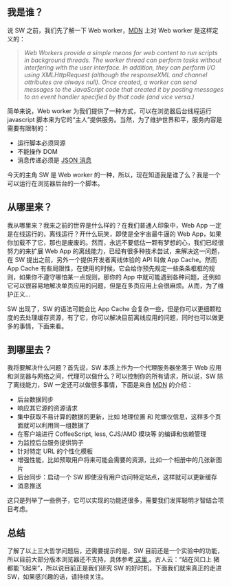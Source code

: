 ## 我是谁？
说 SW 之前，我们先了解一下 Web worker，[MDN](https://developer.mozilla.org/zh-CN/docs/Web/API/Web_Workers_API/Using_web_workers) 上对 Web worker 是这样定义的：

> _Web Workers provide a simple means for web content to run scripts in background threads. The worker thread can perform tasks without interfering with the user interface. In addition, they can perform I/O using XMLHttpRequest (although the responseXML and channel attributes are always null). Once created, a worker can send messages to the JavaScript code that created it by posting messages to an event handler specified by that code (and vice versa.)_

简单来说，Web worker 为我们提供了一种方式，可以在浏览器后台线程运行 javascript 脚本来为它的“主人”提供服务。当然，为了维护世界和平，服务内容是需要有限制的：

* 运行脚本必须同源
* 不能操作 DOM
* 消息传递必须是 [JSON 消息](https://developer.mozilla.org/en-US/docs/Glossary/JSON)

今天的主角 SW 是 Web worker 的一种，所以，现在知道我是谁了么？我是一个可以运行在浏览器后台的一个脚本。

## 从哪里来？
我从哪里来？我来之前的世界是什么样的？在我们普通人印象中，Web App 一定是在线运行的，离线运行？开什么玩笑，即使是全宇宙最牛逼的 Web App，如果你加载不了它，那也是废废的。然而，永远不要低估一颗有梦想的心，我们已经很努力的来扩展 Web App 的离线能力，已经有很多种技术尝试，来解决这一问题，在 SW 提出之前，另外一个提供开发者离线体验的 API 叫做 App Cache。然而 App Cache 有些局限性，在使用的时候，它会给你预先规定一些条条框框的规则，如果你不遵守哪怕某一点规则，那你的 App 中就可能遇到各种问题，还例如它可以很容易地解决单页应用的问题，但是在多页应用上会很麻烦。从而，为了维护正义...

SW 出现了，SW 的语法可能会比 App Cache 会复杂一些，但是你可以更细颗粒度的去处理缓存资源，有了它，你可以解决目前离线应用的问题，同时也可以做更多的事情，下面来看。

## 到哪里去？
我将要解决什么问题？首先说，SW 本质上作为一个代理服务器坐落于 Web 应用和浏览器与网络之间，代理可以做什么？可以控制你的所有请求，所以说，SW 除了离线能力，SW 一定还可以做很多事情，下面是来自 [MDN](https://developer.mozilla.org/zh-CN/docs/Web/API/Service_Worker_API) 的介绍：

* 后台数据同步
* 响应其它源的资源请求
* 集中获取不易计算的数据的更新，比如 地理位置 和 陀螺仪信息，这样多个页面就可以利用同一组数据了
* 在客户端进行 CoffeeScript, less, CJS/AMD 模块等 的编译和依赖管理
* 为监控后台服务提供钩子
* 针对特定 URL 的个性化模板
* 增强性能，比如预取用户将来可能会需要的资源，比如一个相册中的几张新图片
* 后台同步：启动一个 SW 即使没有用户访问特定站点，这样就可以更新缓存
* 消息推送

这只是列举了一些例子，它可以实现的功能还很多，需要我们发挥聪明才智结合项目考虑。

## 总结
了解了以上三大哲学问题后，还需要提示的是，SW 目前还是一个实验中的功能，所以目前大部分版本浏览器还不支持，具体参考[ 这里 ](https://jakearchibald.github.io/isserviceworkerready/)。古人云：“站在风口上 猪都能飞起来”，所以说目前正是我们研究 SW 的好时机，下面我们就来真正的走进 SW，如果感兴趣的话，请持续关注。